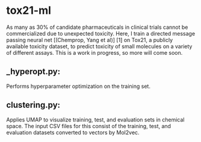 # tox21-ml

As many as 30% of candidate pharmaceuticals in clinical trials cannot be commercialized due to unexpected toxicity. Here, I train a directed message passing neural net [(Chemprop, Yang et al)] [1] on Tox21, a publicly available toxicity dataset, to predict toxicity of small molecules on a variety of different assays. This is a work in progress, so more will come soon.
<br>
## _hyperopt.py: 
Performs hyperparameter optimization on the training set.
## clustering.py:
Applies UMAP to visualize training, test, and evaluation sets in chemical space. The input CSV files for this consist of the training, test, and evaluation datasets converted to vectors by Mol2vec. 